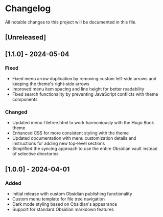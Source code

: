 # Changelog

All notable changes to this project will be documented in this file.

## [Unreleased]

## [1.1.0] - 2024-05-04

### Fixed

- Fixed menu arrow duplication by removing custom left-side arrows and keeping the theme's right-side arrows
- Improved menu item spacing and line height for better readability
- Fixed search functionality by preventing JavaScript conflicts with theme components

### Changed

- Updated menu-filetree.html to work harmoniously with the Hugo Book theme
- Enhanced CSS for more consistent styling with the theme
- Updated documentation with menu customization details and instructions for adding new top-level sections
- Simplified the syncing approach to use the entire Obsidian vault instead of selective directories

## [1.0.0] - 2024-04-01

### Added

- Initial release with custom Obsidian publishing functionality
- Custom menu template for file tree navigation
- Dark mode styling based on Obsidian's appearance
- Support for standard Obsidian markdown features
